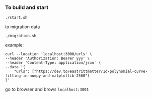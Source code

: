 ### To build and start

```shell
./start.sh
```

to migration data

```shell
./migration.sh
```

example:

```shell
curl --location 'localhost:3000/urls' \
--header 'Authorization: Bearer yyy' \
--header 'Content-Type: application/json' \
--data '{
    "urls": ["https://dev.to/eastrittmatter/1d-polynomial-curve-fitting-in-numpy-and-matplotlib-2560"]
}'
```

go to browser and brows `localhost:3001`
